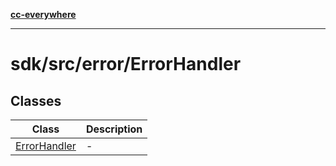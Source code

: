 [**cc-everywhere**](../../../../index.md)

***

# sdk/src/error/ErrorHandler

## Classes

| Class | Description |
| ------ | ------ |
| [ErrorHandler](classes/error-handler.md) | - |
